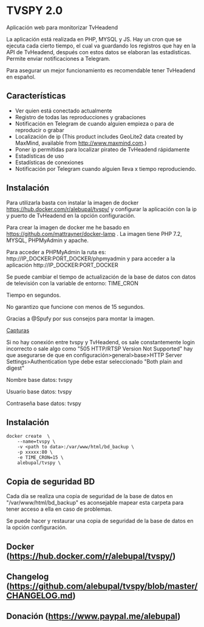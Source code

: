 # TVSPY 2.0

Aplicación web para monitorizar TvHeadend

La aplicación está realizada en PHP, MYSQL y JS. Hay un cron que se ejecuta cada cierto tiempo, el cual va guardando los registros que hay en la API de TvHeadend, después con estos datos se elaboran las estadísticas. Permite enviar notificaciones a Telegram.

Para asegurar un mejor funcionamiento es recomendable tener TvHeadend en español.

## Características
- Ver quien está conectado actualmente
- Registro de todas las reproducciones y grabaciones
- Notificación en Telegram de cuando alguien empieza o para de reproducir o grabar
- Localización de ip (This product includes GeoLite2 data created by MaxMind, available from <a href="http://www.maxmind.com">http://www.maxmind.com</a>.)
- Poner ip permitidas para localizar pirateo de TvHeadend rápidamente
- Estadísticas de uso
- Estadísticas de conexiones
- Notificación por Telegram cuando alguien lleva x tiempo reproduciendo.

## Instalación
Para utilizarla basta con instalar la imagen de docker https://hub.docker.com/r/alebupal/tvspy/ y configurar la aplicación con la ip y puerto de TvHeadend en la opción configuración.

Para crear la imagen de docker me he basado en https://github.com/mattrayner/docker-lamp .
La imagen tiene PHP 7.2, MYSQL, PHPMyAdmin y apache.

Para acceder a PHPMyAdmin la ruta es: http://IP_DOCKER:PORT_DOCKER/phpmyadmin y para acceder a la aplicación http://IP_DOCKER:PORT_DOCKER

Se puede cambiar el tiempo de actualización de la base de datos con datos de televisión con la variable de entorno: TIME_CRON

Tiempo en segundos.

No garantizo que funcione con menos de 15 segundos.

Gracias a @Spufy por sus consejos para montar la imagen.

[Capturas](https://github.com/alebupal/tvspy/tree/master/capturas)

Si no hay conexión entre tvspy y TvHeadend, os sale constantemente login incorrecto o sale algo como "505 HTTP/RTSP Version Not Supported" hay que asegurarse de que en configuración>general>base>HTTP Server Settings>Authentication type debe estar seleccionado "Both plain and digest"


Nombre base datos: tvspy

Usuario base datos: tvspy

Contraseña base datos: tvspy

## Instalación

```
docker create  \
	--name=tvspy \
	-v <path to data>:/var/www/html/bd_backup \
	-p xxxxx:80 \
	-e TIME_CRON=15 \
	alebupal/tvspy \
```

## Copia de seguridad BD
Cada día se realiza una copia de seguridad de la base de datos en "/var/www/html/bd_backup" es aconsejable mapear esta carpeta para tener acceso a ella en caso de problemas.

Se puede hacer y restaurar una copia de seguridad de la base de datos en la opción configuración.

## Docker (https://hub.docker.com/r/alebupal/tvspy/)

## Changelog (https://github.com/alebupal/tvspy/blob/master/CHANGELOG.md)

## Donación (https://www.paypal.me/alebupal)
